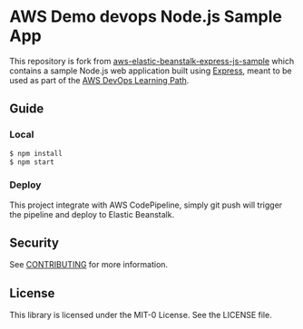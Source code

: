 # AWS Demo devops Node.js Sample App

This repository is fork from [aws-elastic-beanstalk-express-js-sample](https://github.com/aws-samples/aws-elastic-beanstalk-express-js-sample) which
contains a sample Node.js web application built using [Express](https://expressjs.com/), meant to be used as part of the [AWS DevOps Learning Path](https://aws.amazon.com/getting-started/learning-path-devops-engineer/).

## Guide

### Local
```bash
$ npm install
$ npm start
```
### Deploy
This project integrate with AWS CodePipeline, simply git push will trigger the pipeline and deploy to Elastic Beanstalk.

## Security

See [CONTRIBUTING](CONTRIBUTING.md#security-issue-notifications) for more information.

## License

This library is licensed under the MIT-0 License. See the LICENSE file.

